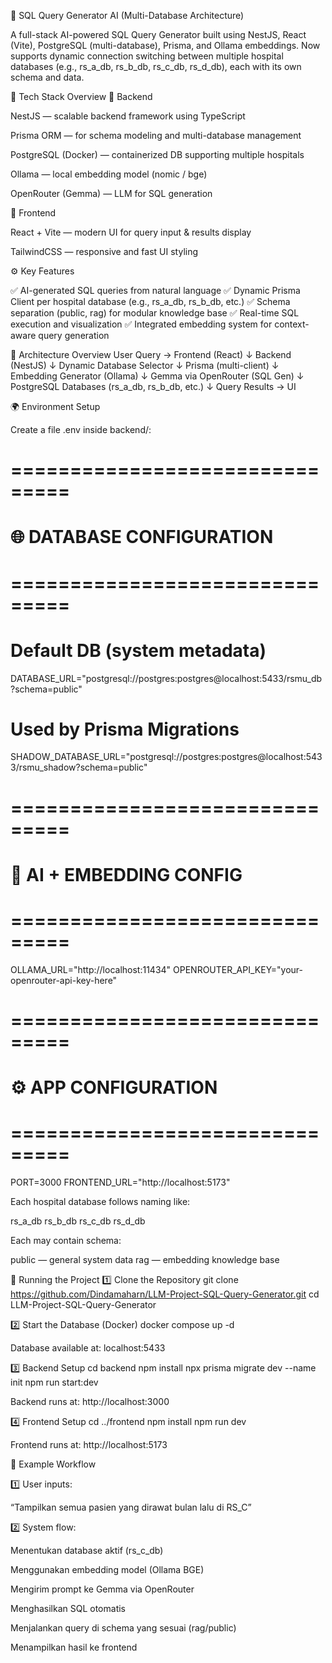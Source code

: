🧩 SQL Query Generator AI (Multi-Database Architecture)

A full-stack AI-powered SQL Query Generator built using NestJS, React (Vite), PostgreSQL (multi-database), Prisma, and Ollama embeddings.
Now supports dynamic connection switching between multiple hospital databases (e.g., rs_a_db, rs_b_db, rs_c_db, rs_d_db), each with its own schema and data.

🚀 Tech Stack Overview
🔹 Backend

NestJS — scalable backend framework using TypeScript

Prisma ORM — for schema modeling and multi-database management

PostgreSQL (Docker) — containerized DB supporting multiple hospitals

Ollama — local embedding model (nomic / bge)

OpenRouter (Gemma) — LLM for SQL generation

🔹 Frontend

React + Vite — modern UI for query input & results display

TailwindCSS — responsive and fast UI styling

⚙️ Key Features

✅ AI-generated SQL queries from natural language
✅ Dynamic Prisma Client per hospital database (e.g., rs_a_db, rs_b_db, etc.)
✅ Schema separation (public, rag) for modular knowledge base
✅ Real-time SQL execution and visualization
✅ Integrated embedding system for context-aware query generation

🧠 Architecture Overview
User Query → Frontend (React)
             ↓
       Backend (NestJS)
             ↓
   Dynamic Database Selector
             ↓
      Prisma (multi-client)
             ↓
  Embedding Generator (Ollama)
             ↓
   Gemma via OpenRouter (SQL Gen)
             ↓
 PostgreSQL Databases (rs_a_db, rs_b_db, etc.)
             ↓
         Query Results → UI

🌍 Environment Setup

Create a file .env inside backend/:

# ===============================
# 🌐 DATABASE CONFIGURATION
# ===============================
# Default DB (system metadata)
DATABASE_URL="postgresql://postgres:postgres@localhost:5433/rsmu_db?schema=public"

# Used by Prisma Migrations
SHADOW_DATABASE_URL="postgresql://postgres:postgres@localhost:5433/rsmu_shadow?schema=public"

# ===============================
# 🧠 AI + EMBEDDING CONFIG
# ===============================
OLLAMA_URL="http://localhost:11434"
OPENROUTER_API_KEY="your-openrouter-api-key-here"

# ===============================
# ⚙️ APP CONFIGURATION
# ===============================
PORT=3000
FRONTEND_URL="http://localhost:5173"


Each hospital database follows naming like:

rs_a_db
rs_b_db
rs_c_db
rs_d_db


Each may contain schema:

public  — general system data
rag     — embedding knowledge base

🐳 Running the Project
1️⃣ Clone the Repository
git clone https://github.com/Dindamaharn/LLM-Project-SQL-Query-Generator.git
cd LLM-Project-SQL-Query-Generator

2️⃣ Start the Database (Docker)
docker compose up -d


Database available at:
localhost:5433

3️⃣ Backend Setup
cd backend
npm install
npx prisma migrate dev --name init
npm run start:dev


Backend runs at:
http://localhost:3000

4️⃣ Frontend Setup
cd ../frontend
npm install
npm run dev


Frontend runs at:
http://localhost:5173

🧩 Example Workflow

1️⃣ User inputs:

“Tampilkan semua pasien yang dirawat bulan lalu di RS_C”

2️⃣ System flow:

Menentukan database aktif (rs_c_db)

Menggunakan embedding model (Ollama BGE)

Mengirim prompt ke Gemma via OpenRouter

Menghasilkan SQL otomatis

Menjalankan query di schema yang sesuai (rag/public)

Menampilkan hasil ke frontend